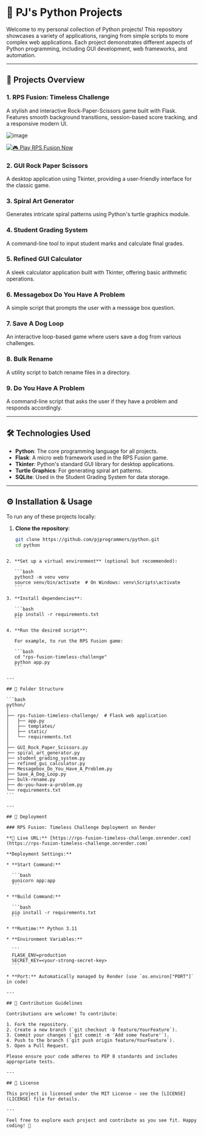 # 🐍 PJ's Python Projects

Welcome to my personal collection of Python projects! This repository showcases a variety of applications, ranging from simple scripts to more complex web applications. Each project demonstrates different aspects of Python programming, including GUI development, web frameworks, and automation.

---

## 📂 Projects Overview

### 1. **RPS Fusion: Timeless Challenge**

A stylish and interactive Rock-Paper-Scissors game built with Flask. Features smooth background transitions, session-based score tracking, and a responsive modern UI.

![image](https://github.com/user-attachments/assets/22e5b48d-c428-4eaf-80dc-94de08d96d32)


[![🎮 Play RPS Fusion Now](https://img.shields.io/badge/🎮%20Play%20RPS%20Fusion%20Now-blueviolet?style=for-the-badge&logo=flask&logoColor=white)](https://rps-fusion-timeless-challenge.onrender.com)

### 2. **GUI Rock Paper Scissors**

A desktop application using Tkinter, providing a user-friendly interface for the classic game.

### 3. **Spiral Art Generator**

Generates intricate spiral patterns using Python's turtle graphics module.

### 4. **Student Grading System**

A command-line tool to input student marks and calculate final grades.

### 5. **Refined GUI Calculator**

A sleek calculator application built with Tkinter, offering basic arithmetic operations.

### 6. **Messagebox Do You Have A Problem**

A simple script that prompts the user with a message box question.

### 7. **Save A Dog Loop**

An interactive loop-based game where users save a dog from various challenges.

### 8. **Bulk Rename**

A utility script to batch rename files in a directory.

### 9. **Do You Have A Problem**

A command-line script that asks the user if they have a problem and responds accordingly.

---

## 🛠️ Technologies Used

- **Python**: The core programming language for all projects.
- **Flask**: A micro web framework used in the RPS Fusion game.
- **Tkinter**: Python's standard GUI library for desktop applications.
- **Turtle Graphics**: For generating spiral art patterns.
- **SQLite**: Used in the Student Grading System for data storage.

---

## ⚙️ Installation & Usage

To run any of these projects locally:

1. **Clone the repository**:

   ```bash
   git clone https://github.com/pjprogrammers/python.git
   cd python
````

2. **Set up a virtual environment** (optional but recommended):

   ```bash
   python3 -m venv venv
   source venv/bin/activate  # On Windows: venv\Scripts\activate
   ```

3. **Install dependencies**:

   ```bash
   pip install -r requirements.txt
   ```

4. **Run the desired script**:

   For example, to run the RPS Fusion game:

   ```bash
   cd "rps-fusion-timeless-challenge"
   python app.py
   ```

---

## 📁 Folder Structure

```bash
python/
│
├── rps-fusion-timeless-challenge/  # Flask web application
│   ├── app.py
│   ├── templates/
│   ├── static/
│   └── requirements.txt
│
├── GUI_Rock_Paper_Scissors.py
├── spiral_art_generator.py
├── student_grading_system.py
├── refined_gui_calculator.py
├── Messagebox_Do_You_Have_A_Problem.py
├── Save_A_Dog_Loop.py
├── bulk-rename.py
├── do-you-have-a-problem.py
└── requirements.txt
```

---

## 🚀 Deployment

### RPS Fusion: Timeless Challenge Deployment on Render

**🔗 Live URL:** [https://rps-fusion-timeless-challenge.onrender.com](https://rps-fusion-timeless-challenge.onrender.com)

**Deployment Settings:**

* **Start Command:**

  ```bash
  gunicorn app:app
  ```

* **Build Command:**

  ```bash
  pip install -r requirements.txt
  ```

* **Runtime:** Python 3.11

* **Environment Variables:**

  ```
  FLASK_ENV=production
  SECRET_KEY=<your-strong-secret-key>
  ```

* **Port:** Automatically managed by Render (use `os.environ["PORT"]` in code)

---

## 🤝 Contribution Guidelines

Contributions are welcome! To contribute:

1. Fork the repository.
2. Create a new branch (`git checkout -b feature/YourFeature`).
3. Commit your changes (`git commit -m 'Add some feature'`).
4. Push to the branch (`git push origin feature/YourFeature`).
5. Open a Pull Request.

Please ensure your code adheres to PEP 8 standards and includes appropriate tests.

---

## 📄 License

This project is licensed under the MIT License — see the [LICENSE](LICENSE) file for details.

---

Feel free to explore each project and contribute as you see fit. Happy coding! 🚀

````

